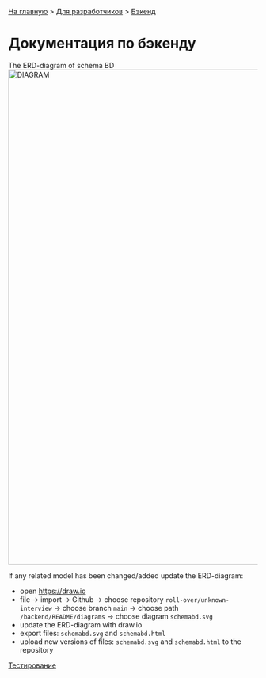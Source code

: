 [На главную](../README.md) > [Для разработчиков](../README/for-developers.md) > [Бэкенд](./README.md)

# Документация по бэкенду

The ERD-diagram of schema BD
<img src="README/diagrams/schemabd.svg" alt="DIAGRAM" width="1000"/>

If any related model has been changed/added update the ERD-diagram:
- open https://draw.io
- file → import → Github → choose repository ```roll-over/unknown-interview``` → choose branch ```main``` → choose path ```/backend/README/diagrams``` → choose diagram ```schemabd.svg```
- update the ERD-diagram with draw.io
- export files: ```schemabd.svg``` and ```schemabd.html```
- upload new versions of files: ```schemabd.svg``` and ```schemabd.html``` to the repository

[Тестирование](./README/testing.md)